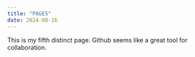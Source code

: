 ```yaml
---
title: "PAGE5"
date: 2024-08-16
---
```


This is my fifth distinct page. Github seems like a great tool for collaboration.
